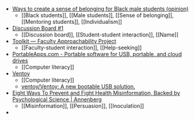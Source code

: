 - [Ways to create a sense of belonging for Black male students (opinion)](https://www.insidehighered.com/opinion/career-advice/2024/01/19/ways-create-sense-belonging-black-male-students-opinion?mc_cid=5d737e8d80)
	- [[Black students]], [[Male students]], [[Sense of belonging]], [[Mentoring students]], [[Individualism]]
- [Discussion Board #1](https://docs.google.com/document/d/1vyR8z3gYIt04OXW8PKpzKePZnmU4CNGawWzIAKoe0Jc/mobilebasic)
	- [[Discussion board]], [[Student-student interaction]], [[Name]]
- [Toolkit — Faculty Approachability Project](https://www.facultyapproachabilityproject.com/toolkit)
	- [[Faculty-student interaction]], [[Help-seeking]]
- [PortableApps.com - Portable software for USB, portable, and cloud drives](https://portableapps.com/)
	- [[Computer literacy]]
- [Ventoy](https://www.ventoy.net/en/index.html)
	- [[Computer literacy]]
	- [ventoy/Ventoy: A new bootable USB solution.](https://github.com/ventoy/Ventoy)
- [Eight Ways To Prevent and Fight Health Misinformation, Backed by Psychological Science | Annenberg](https://www.asc.upenn.edu/news-events/news/eight-ways-prevent-and-fight-health-misinformation-backed-psychological-science)
	- [[Misinformation]], [[Persuasion]], [[Inoculation]]
-